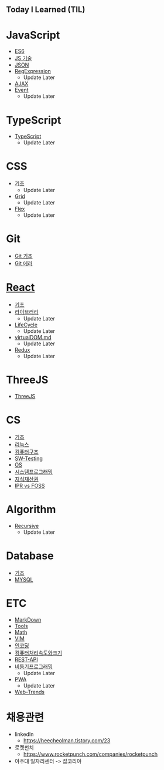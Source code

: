 ## Today I Learned (TIL)

# JavaScript
- [ES6](./JavaScript/ES6.md)
- [JS 기술](./JavaScript/skill.md)
- [JSON](./JavaScript/JSON.md)
- [RegExpression](./JavaScript/RegExp.md)
   - Update Later
- [AJAX](./JavaScript/AJAX.md)
- [Event](./JavaScript/event.md)
   - Update Later
# TypeScript
- [TypeScript](./TypeScript/사용법.md)
   - Update Later
# CSS
- [기초](./CSS/기초.md)
   - Update Later
- [Grid](./CSS/Grid.md)
   - Update Later
- [Flex](./CSS/Flex.md)
   - Update Later
# Git
- [Git 기초](./Git/기초.md)
- [Git 에러](./Git/에러.md)

# [React](./React/README.md)
- [기초](./React/Basic.md)
- [라이브러리](./React/라이브러리.md)
   - Update Later
- [LifeCycle](./React/LifeCycle.md)
   - Update Later
- [virtualDOM.md](./React/virtual-DOM.md)
   - Update Later
- [Redux](./React/Redux.md)
   - Update Later
# ThreeJS
- [ThreeJS](./ThreeJS/README.md)
# CS
- [기초](./CS/basic.md)
- [리눅스](./CS/Linux.md)
- [컴퓨터구조](./CS/컴퓨터구조/README.md)
- [SW-Testing](./CS/SW-Testing.md)
- [OS](./CS/시스템프로그래밍/OperatingSystems.md)
- [시스템프로그래밍](./CS/시스템프로그래밍/README.md)
- [지식재산권](./CS/오픈소스SW/IPR.md)
- [IPR vs FOSS](./CS/오픈소스SW/IPRvsFOSS.md)
# Algorithm
- [Recursive](./Algorithm/재귀.md)
   - Update Later
# Database
- [기초](./Database/종류.md)
- [MYSQL](./Database/MYSQL.md)
# ETC
- [MarkDown](./ETC/MarkDown.md)
- [Tools](./ETC/유용한-TooL.md)
- [Math](./ETC/수학지식.md)
- [VIM](./ETC/VIM.md)
- [인코딩](./ETC/인코딩.md)
- [컴퓨터처리속도와크기](./ETC/처리속도및사이즈.md)
- [REST-API](./ETC/REST-API.md)
- [비동기프로그래밍](./ETC/비동기프로그래밍.md)
   - Update Later
- [PWA](./ETC/PWA.md)
   - Update Later
- [Web-Trends](./ETC/Web-Trends.md)

# 채용관련

- linkedIn
   - https://heecheolman.tistory.com/23
- 로켓펀치
   - https://www.rocketpunch.com/companies/rocketpunch
- 아주대 일자리센터 -> 잡코리아
